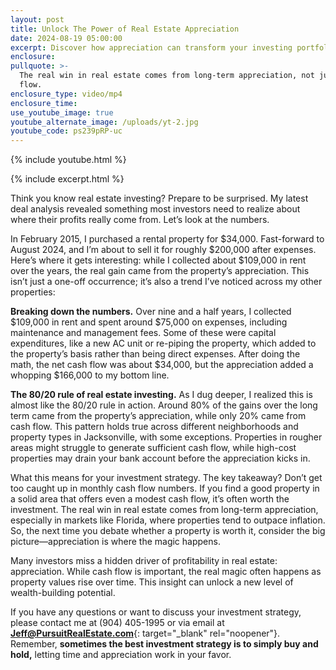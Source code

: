 ```yaml
---
layout: post
title: Unlock The Power of Real Estate Appreciation
date: 2024-08-19 05:00:00
excerpt: Discover how appreciation can transform your investing portfolio.
enclosure:
pullquote: >-
  The real win in real estate comes from long-term appreciation, not just cash
  flow.
enclosure_type: video/mp4
enclosure_time:
use_youtube_image: true
youtube_alternate_image: /uploads/yt-2.jpg
youtube_code: ps239pRP-uc
---
```

{% include youtube.html %}

{% include excerpt.html %}

Think you know real estate investing? Prepare to be surprised. My latest deal analysis revealed something most investors need to realize about where their profits really come from. Let’s look at the numbers.

In February 2015, I purchased a rental property for $34,000. Fast-forward to August 2024, and I’m about to sell it for roughly $200,000 after expenses. Here’s where it gets interesting: while I collected about $109,000 in rent over the years, the real gain came from the property’s appreciation. This isn’t just a one-off occurrence; it’s also a trend I’ve noticed across my other properties:

**Breaking down the numbers.** Over nine and a half years, I collected $109,000 in rent and spent around $75,000 on expenses, including maintenance and management fees. Some of these were capital expenditures, like a new AC unit or re-piping the property, which added to the property’s basis rather than being direct expenses. After doing the math, the net cash flow was about $34,000, but the appreciation added a whopping $166,000 to my bottom line.

**The 80/20 rule of real estate investing.** As I dug deeper, I realized this is almost like the 80/20 rule in action. Around 80% of the gains over the long term came from the property’s appreciation, while only 20% came from cash flow. This pattern holds true across different neighborhoods and property types in Jacksonville, with some exceptions. Properties in rougher areas might struggle to generate sufficient cash flow, while high-cost properties may drain your bank account before the appreciation kicks in.

What this means for your investment strategy. The key takeaway? Don’t get too caught up in monthly cash flow numbers. If you find a good property in a solid area that offers even a modest cash flow, it’s often worth the investment. The real win in real estate comes from long-term appreciation, especially in markets like Florida, where properties tend to outpace inflation. So, the next time you debate whether a property is worth it, consider the big picture—appreciation is where the magic happens.

Many investors miss a hidden driver of profitability in real estate: appreciation. While cash flow is important, the real magic often happens as property values rise over time. This insight can unlock a new level of wealth-building potential.

If you have any questions or want to discuss your investment strategy, please contact me at (904) 405-1995 or via email at [**Jeff@PursuitRealEstate.com**](){: target="_blank" rel="noopener"}. Remember, **sometimes the best investment strategy is to simply buy and hold,** letting time and appreciation work in your favor.